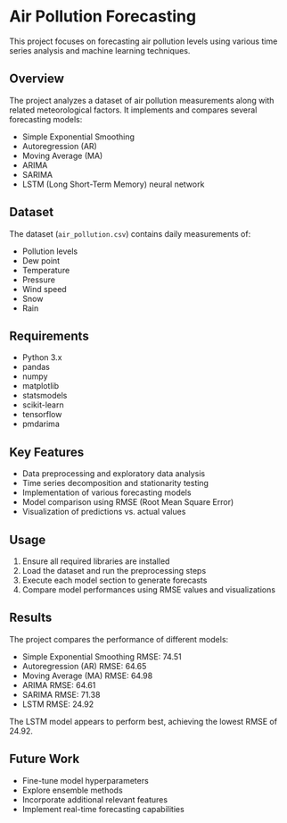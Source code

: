 

# Air Pollution Forecasting

This project focuses on forecasting air pollution levels using various time series analysis and machine learning techniques.

## Overview

The project analyzes a dataset of air pollution measurements along with related meteorological factors. It implements and compares several forecasting models:

- Simple Exponential Smoothing
- Autoregression (AR)
- Moving Average (MA)
- ARIMA
- SARIMA
- LSTM (Long Short-Term Memory) neural network

## Dataset

The dataset (`air_pollution.csv`) contains daily measurements of:

- Pollution levels
- Dew point
- Temperature
- Pressure
- Wind speed
- Snow
- Rain

## Requirements

- Python 3.x
- pandas
- numpy
- matplotlib
- statsmodels
- scikit-learn
- tensorflow
- pmdarima

## Key Features

- Data preprocessing and exploratory data analysis
- Time series decomposition and stationarity testing
- Implementation of various forecasting models
- Model comparison using RMSE (Root Mean Square Error)
- Visualization of predictions vs. actual values

## Usage

1. Ensure all required libraries are installed
2. Load the dataset and run the preprocessing steps
3. Execute each model section to generate forecasts
4. Compare model performances using RMSE values and visualizations

## Results

The project compares the performance of different models:

- Simple Exponential Smoothing RMSE: 74.51
- Autoregression (AR) RMSE: 64.65
- Moving Average (MA) RMSE: 64.98
- ARIMA RMSE: 64.61
- SARIMA RMSE: 71.38
- LSTM RMSE: 24.92

The LSTM model appears to perform best, achieving the lowest RMSE of 24.92.

## Future Work

- Fine-tune model hyperparameters
- Explore ensemble methods
- Incorporate additional relevant features
- Implement real-time forecasting capabilities


